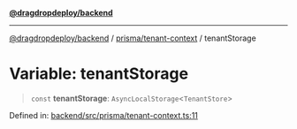 [**@dragdropdeploy/backend**](../../../README.md)

***

[@dragdropdeploy/backend](../../../README.md) / [prisma/tenant-context](../README.md) / tenantStorage

# Variable: tenantStorage

> `const` **tenantStorage**: `AsyncLocalStorage`\<`TenantStore`\>

Defined in: [backend/src/prisma/tenant-context.ts:11](https://github.com/TomKonig/DragDropDeploy/blob/34bfcba72927c691f3e74d05ff86899c58e78bdc/backend/src/prisma/tenant-context.ts#L11)
